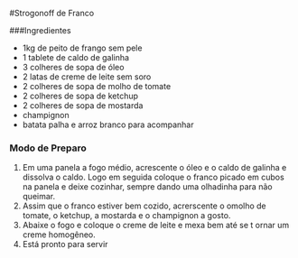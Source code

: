 #Strogonoff de Franco

###Ingredientes

 - 1kg de peito de frango sem pele
 - 1 tablete de caldo de galinha
 - 3 colheres de sopa de óleo
 - 2 latas de creme de leite sem soro
 - 2 colheres de sopa de molho de tomate
 - 2 colheres de sopa de ketchup
 - 2 colheres de sopa de mostarda
 - champignon
 - batata palha e arroz branco para acompanhar

### Modo de Preparo
 1. Em uma panela a fogo médio, acrescente o óleo e o caldo de galinha e dissolva o caldo. Logo em seguida coloque o franco picado em cubos na panela e deixe cozinhar, sempre dando uma olhadinha para não queimar.
 2. Assim que o franco estiver bem cozido, acrerscente o omolho de tomate, o ketchup, a mostarda e o champignon a gosto.
 3. Abaixe o fogo e coloque o creme de leite e mexa bem até se t ornar um creme homogêneo.
 4. Está pronto para servir
